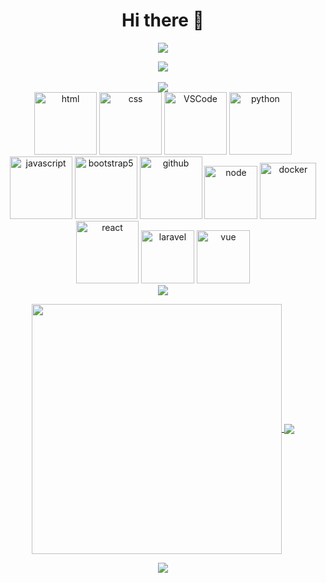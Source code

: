 <h1 align="center">Hi there 👋</h1>

<!-- 动态打字效果 -->
<p align="center">
  <a href="https://git.io/typing-svg">
    <img src="https://readme-typing-svg.herokuapp.com?color=17FF1E&lines=This+is+rinriN+raccoon+~+~+~" />
  </a>
</p>

<!-- 敲代码的图片 -->
<div align="center" ><img order-radius="100px" src="https://cdn.jsdelivr.net/gh/sun0225SUN/photos/images/202108300019556.gif"/></div>
<br>

<!-- 贪吃蛇代码贡献图 -->
<div align="center"><img src="https://cdn.jsdelivr.net/gh/sun0225SUN/sun0225SUN/contribution-snake/github-contribution-grid-snake.svg" /></div>

<!-- Gif -->
<div align="center">
  <img alt-"html5" src="https://media.giphy.com/media/XAxylRMCdpbEWUAvr8/giphy.gif" width="100" title="html">
  <img alt="css" src="https://media.giphy.com/media/fsEaZldNC8A1PJ3mwp/giphy.gif" width="100" title="css">
  <img alt="VSCode" src="https://i.giphy.com/media/IdyAQJVN2kVPNUrojM/200.webp" width="100" title="vscode">
  <img alt="python" src="https://i.giphy.com/media/LMt9638dO8dftAjtco/200.webp" width="100" title="python">
  <img alt="javascript" src="https://media3.giphy.com/media/ln7z2eWriiQAllfVcn/200w.webp" width="100" title="javascript">
  <img alt="bootstrap5" src="https://media.giphy.com/media/Sr8xDpMwVKOHUWDVRD/giphy.gif" width="100" title="bootstrap5">
  <img alt="github" src="https://i.giphy.com/media/KzJkzjggfGN5Py6nkT/200.webp" width="100" title="github">
  <img alt="node" src="https://media.giphy.com/media/kdFc8fubgS31b8DsVu/giphy.gif" width="85" title="node">
  <img alt="docker" src="https://git.infra-lab.xyz/uploads/-/system/project/avatar/46/docker-gif-4.gif" width="90" title="docker">
  <img alt="react" src="https://media.giphy.com/media/iFmw13LV1hHhViPPWz/giphy.gif" width="100" title="react">
  <img alt="laravel" src="https://media.giphy.com/media/kHlrPbN9zaoOo7KXDo/giphy.gif" width="85" title="laravel">
  <img alt="vue" src="https://media.giphy.com/media/VgGthkhUvGgOit7Y9i/giphy.gif" width="85" title="vue">
</div>

<!-- just img -->
<div align="center"><img src="https://cdn.jsdelivr.net/gh/sun0225SUN/photos/images/202110311924844.png" /></div>

<p align="center">
  <a href="https://github.com/anuraghazra/github-readme-stats">
    <img width="400px" align="center" src="https://github-readme-stats.vercel.app/api/top-langs/?username=ippanpeople&layout=compact&theme=radical" />
  </a>
  <a>
    <img align="center" src="https://github-readme-stats.vercel.app/api?username=ippanpeople&hide=contribs&theme=radical" />
  </a>
</p>

<p align="center">
  <a href="https://github.com/ryo-ma/github-profile-trophy">
    <img src="https://github-profile-trophy.vercel.app/?username=ippanpeople&title=Issues,PullRequest,Repositories,Commits,Followers,MultiLanguage&theme=dracula" />
  </a>
</p>
